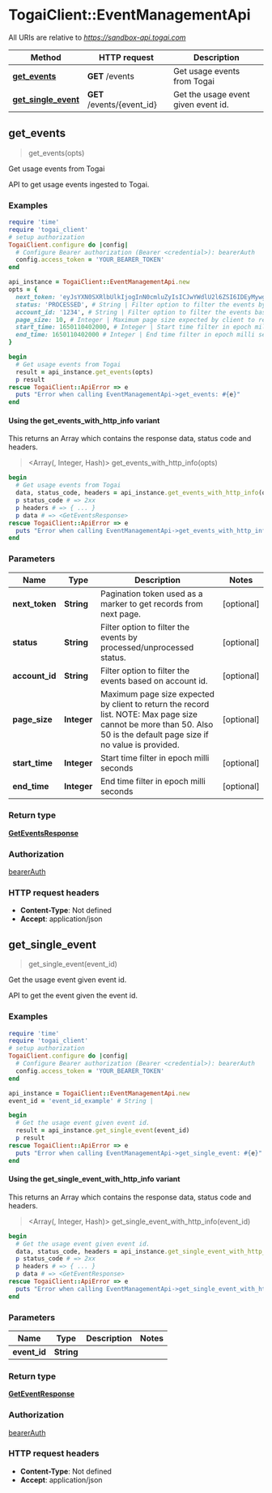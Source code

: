 # TogaiClient::EventManagementApi

All URIs are relative to *https://sandbox-api.togai.com*

| Method | HTTP request | Description |
| ------ | ------------ | ----------- |
| [**get_events**](EventManagementApi.md#get_events) | **GET** /events | Get usage events from Togai |
| [**get_single_event**](EventManagementApi.md#get_single_event) | **GET** /events/{event_id} | Get the usage event given event id. |


## get_events

> <GetEventsResponse> get_events(opts)

Get usage events from Togai

API to get usage events ingested to Togai.

### Examples

```ruby
require 'time'
require 'togai_client'
# setup authorization
TogaiClient.configure do |config|
  # Configure Bearer authorization (Bearer <credential>): bearerAuth
  config.access_token = 'YOUR_BEARER_TOKEN'
end

api_instance = TogaiClient::EventManagementApi.new
opts = {
  next_token: 'eyJsYXN0SXRlbUlkIjogInN0cmluZyIsICJwYWdlU2l6ZSI6IDEyMywgInNvcnRPcmRlciI6ICJhc2MifQ==', # String | Pagination token used as a marker to get records from next page.
  status: 'PROCESSED', # String | Filter option to filter the events by processed/unprocessed status.
  account_id: '1234', # String | Filter option to filter the events based on account id.
  page_size: 10, # Integer | Maximum page size expected by client to return the record list.    NOTE: Max page size cannot be more than 50. Also 50 is the default page size if no value is provided.
  start_time: 1650110402000, # Integer | Start time filter in epoch milli seconds
  end_time: 1650110402000 # Integer | End time filter in epoch milli seconds
}

begin
  # Get usage events from Togai
  result = api_instance.get_events(opts)
  p result
rescue TogaiClient::ApiError => e
  puts "Error when calling EventManagementApi->get_events: #{e}"
end
```

#### Using the get_events_with_http_info variant

This returns an Array which contains the response data, status code and headers.

> <Array(<GetEventsResponse>, Integer, Hash)> get_events_with_http_info(opts)

```ruby
begin
  # Get usage events from Togai
  data, status_code, headers = api_instance.get_events_with_http_info(opts)
  p status_code # => 2xx
  p headers # => { ... }
  p data # => <GetEventsResponse>
rescue TogaiClient::ApiError => e
  puts "Error when calling EventManagementApi->get_events_with_http_info: #{e}"
end
```

### Parameters

| Name | Type | Description | Notes |
| ---- | ---- | ----------- | ----- |
| **next_token** | **String** | Pagination token used as a marker to get records from next page. | [optional] |
| **status** | **String** | Filter option to filter the events by processed/unprocessed status. | [optional] |
| **account_id** | **String** | Filter option to filter the events based on account id. | [optional] |
| **page_size** | **Integer** | Maximum page size expected by client to return the record list.    NOTE: Max page size cannot be more than 50. Also 50 is the default page size if no value is provided. | [optional] |
| **start_time** | **Integer** | Start time filter in epoch milli seconds | [optional] |
| **end_time** | **Integer** | End time filter in epoch milli seconds | [optional] |

### Return type

[**GetEventsResponse**](GetEventsResponse.md)

### Authorization

[bearerAuth](../README.md#bearerAuth)

### HTTP request headers

- **Content-Type**: Not defined
- **Accept**: application/json


## get_single_event

> <GetEventResponse> get_single_event(event_id)

Get the usage event given event id.

API to get the event given the event id.

### Examples

```ruby
require 'time'
require 'togai_client'
# setup authorization
TogaiClient.configure do |config|
  # Configure Bearer authorization (Bearer <credential>): bearerAuth
  config.access_token = 'YOUR_BEARER_TOKEN'
end

api_instance = TogaiClient::EventManagementApi.new
event_id = 'event_id_example' # String | 

begin
  # Get the usage event given event id.
  result = api_instance.get_single_event(event_id)
  p result
rescue TogaiClient::ApiError => e
  puts "Error when calling EventManagementApi->get_single_event: #{e}"
end
```

#### Using the get_single_event_with_http_info variant

This returns an Array which contains the response data, status code and headers.

> <Array(<GetEventResponse>, Integer, Hash)> get_single_event_with_http_info(event_id)

```ruby
begin
  # Get the usage event given event id.
  data, status_code, headers = api_instance.get_single_event_with_http_info(event_id)
  p status_code # => 2xx
  p headers # => { ... }
  p data # => <GetEventResponse>
rescue TogaiClient::ApiError => e
  puts "Error when calling EventManagementApi->get_single_event_with_http_info: #{e}"
end
```

### Parameters

| Name | Type | Description | Notes |
| ---- | ---- | ----------- | ----- |
| **event_id** | **String** |  |  |

### Return type

[**GetEventResponse**](GetEventResponse.md)

### Authorization

[bearerAuth](../README.md#bearerAuth)

### HTTP request headers

- **Content-Type**: Not defined
- **Accept**: application/json

